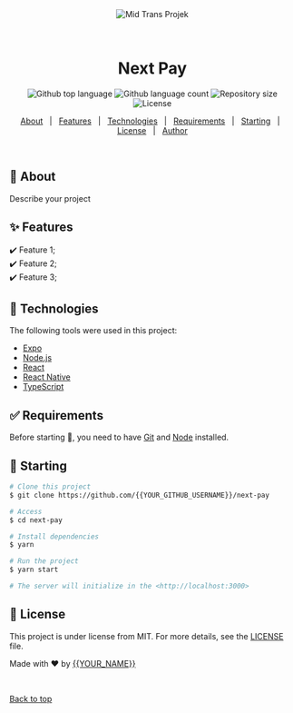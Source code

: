 <div align="center" id="top"> 
  <img src="./.github/app.gif" alt="Mid Trans Projek" />

  &#xa0;

  <!-- <a href="https://nextpay.netlify.app">Demo</a> -->
</div>

<h1 align="center">Next Pay</h1>

<p align="center">
  <img alt="Github top language" src="https://img.shields.io/github/languages/top/{{YOUR_GITHUB_USERNAME}}/next-pay?color=56BEB8">

  <img alt="Github language count" src="https://img.shields.io/github/languages/count/{{YOUR_GITHUB_USERNAME}}/next-pay?color=56BEB8">

  <img alt="Repository size" src="https://img.shields.io/github/repo-size/{{YOUR_GITHUB_USERNAME}}/next-pay?color=56BEB8">

  <img alt="License" src="https://img.shields.io/github/license/{{YOUR_GITHUB_USERNAME}}/next-pay?color=56BEB8">

  <!-- <img alt="Github issues" src="https://img.shields.io/github/issues/{{YOUR_GITHUB_USERNAME}}/next-pay?color=56BEB8" /> -->

  <!-- <img alt="Github forks" src="https://img.shields.io/github/forks/{{YOUR_GITHUB_USERNAME}}/next-pay?color=56BEB8" /> -->

  <!-- <img alt="Github stars" src="https://img.shields.io/github/stars/{{YOUR_GITHUB_USERNAME}}/next-pay?color=56BEB8" /> -->
</p>

<!-- Status -->

<!-- <h4 align="center"> 
	🚧  Next Pay 🚀 Under construction...  🚧
</h4> 

<hr> -->

<p align="center">
  <a href="#dart-about">About</a> &#xa0; | &#xa0; 
  <a href="#sparkles-features">Features</a> &#xa0; | &#xa0;
  <a href="#rocket-technologies">Technologies</a> &#xa0; | &#xa0;
  <a href="#white_check_mark-requirements">Requirements</a> &#xa0; | &#xa0;
  <a href="#checkered_flag-starting">Starting</a> &#xa0; | &#xa0;
  <a href="#memo-license">License</a> &#xa0; | &#xa0;
  <a href="https://github.com/{{YOUR_GITHUB_USERNAME}}" target="_blank">Author</a>
</p>

<br>

## :dart: About ##

Describe your project

## :sparkles: Features ##

:heavy_check_mark: Feature 1;\
:heavy_check_mark: Feature 2;\
:heavy_check_mark: Feature 3;

## :rocket: Technologies ##

The following tools were used in this project:

- [Expo](https://expo.io/)
- [Node.js](https://nodejs.org/en/)
- [React](https://pt-br.reactjs.org/)
- [React Native](https://reactnative.dev/)
- [TypeScript](https://www.typescriptlang.org/)

## :white_check_mark: Requirements ##

Before starting :checkered_flag:, you need to have [Git](https://git-scm.com) and [Node](https://nodejs.org/en/) installed.

## :checkered_flag: Starting ##

```bash
# Clone this project
$ git clone https://github.com/{{YOUR_GITHUB_USERNAME}}/next-pay

# Access
$ cd next-pay

# Install dependencies
$ yarn

# Run the project
$ yarn start

# The server will initialize in the <http://localhost:3000>
```

## :memo: License ##

This project is under license from MIT. For more details, see the [LICENSE](LICENSE.md) file.


Made with :heart: by <a href="https://github.com/{{YOUR_GITHUB_USERNAME}}" target="_blank">{{YOUR_NAME}}</a>

&#xa0;

<a href="#top">Back to top</a>
